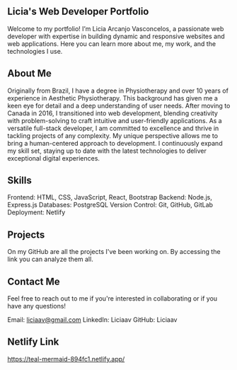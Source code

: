 ## Licia's Web Developer Portfolio
Welcome to my portfolio! I’m Licia Arcanjo Vasconcelos, a passionate web developer with expertise in building dynamic and responsive websites and web applications. Here you can learn more about me, my work, and the technologies I use.

## About Me
Originally from Brazil, I have a degree in Physiotherapy and over 10 years of experience in Aesthetic Physiotherapy. This background has given me a keen eye for detail and a deep understanding of user needs. After moving to Canada in 2016, I transitioned into web development, blending creativity with problem-solving to craft intuitive and user-friendly applications. As a versatile full-stack developer, I am committed to excellence and thrive in tackling projects of any complexity. My unique perspective allows me to bring a human-centered approach to development. I continuously expand my skill set, staying up to date with the latest technologies to deliver exceptional digital experiences. 

## Skills
Frontend: HTML, CSS, JavaScript, React, Bootstrap
Backend: Node.js, Express.js
Databases: PostgreSQL
Version Control: Git, GitHub, GitLab
Deployment: Netlify

## Projects
On my GitHub are all the projects I've been working on. By accessing the link you can analyze them all.

## Contact Me
Feel free to reach out to me if you're interested in collaborating or if you have any questions!

Email: liciaav@gmail.com
LinkedIn: Liciaav
GitHub: Liciaav

## Netlify Link
https://teal-mermaid-894fc1.netlify.app/

